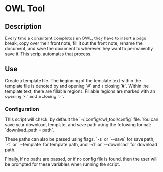 # OWL Tool
## Description
<p>Every time a consultant completes an OWL, 
they have to insert a page break, copy over their front note, 
fill it out the front note, rename the document, 
and save the document to wherever they want to permanently save it. 
This script automates that process.</p>

## Use
<p>Create a template file. The beginning of the template text within the template file
is denoted by and opening `#` and a closing `#`. Within the template text, 
there are fillable regions. Fillable regions are marked with an opening
`<` and a closing `>`.</p>

### Configuration
<p>This script will check, by default the `~/.config/owl_tool/config` file. You can
save your download, template, and save path using the following format: `download_path 
= path`.</p>

<p>These paths can also be passed using flags. `-s` or `--save` for save path, 
`-t` or `--template` for template path, and `-d` or `--download` for download path.</p>

<p>Finally, if no paths are passed, or if no config file is found, then the user
will be prompted for these variables when running the script.</p>
